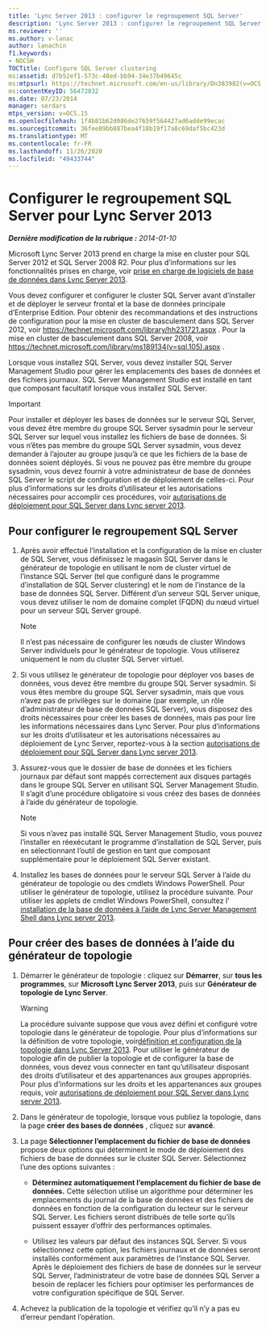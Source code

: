 ```yaml
---
title: 'Lync Server 2013 : configurer le regroupement SQL Server'
description: 'Lync Server 2013 : configurer le regroupement SQL Server.'
ms.reviewer: ''
ms.author: v-lanac
author: lanachin
f1.keywords:
- NOCSH
TOCTitle: Configure SQL Server clustering
ms:assetid: d7b52ef1-573c-48ed-bb94-34e37b49645c
ms:mtpsurl: https://technet.microsoft.com/en-us/library/Dn383982(v=OCS.15)
ms:contentKeyID: 56472032
ms.date: 07/23/2014
manager: serdars
mtps_version: v=OCS.15
ms.openlocfilehash: 1f4b81b62d086de27659f564427ad6adde99ecac
ms.sourcegitcommit: 36fee89bb887bea4f18b19f17a8c69daf5bc423d
ms.translationtype: MT
ms.contentlocale: fr-FR
ms.lasthandoff: 11/26/2020
ms.locfileid: "49433744"
---
```

# <a name="configure-sql-server-clustering-for-lync-server-2013"></a>Configurer le regroupement SQL Server pour Lync Server 2013

<div data-xmlns="http://www.w3.org/1999/xhtml">

<div class="topic" data-xmlns="http://www.w3.org/1999/xhtml" data-msxsl="urn:schemas-microsoft-com:xslt" data-cs="https://msdn.microsoft.com/">

<div data-asp="https://msdn2.microsoft.com/asp">



</div>

<div id="mainSection">

<div id="mainBody">

<span> </span>

_**Dernière modification de la rubrique :** 2014-01-10_

Microsoft Lync Server 2013 prend en charge la mise en cluster pour SQL Server 2012 et SQL Server 2008 R2. Pour plus d’informations sur les fonctionnalités prises en charge, voir [prise en charge de logiciels de base de données dans Lync Server 2013](lync-server-2013-database-software-support.md).

Vous devez configurer et configurer le cluster SQL Server avant d’installer et de déployer le serveur frontal et la base de données principale d’Enterprise Edition. Pour obtenir des recommandations et des instructions de configuration pour la mise en cluster de basculement dans SQL Server 2012, voir <https://technet.microsoft.com/library/hh231721.aspx> . Pour la mise en cluster de basculement dans SQL Server 2008, voir <https://technet.microsoft.com/library/ms189134(v=sql.105).aspx> .

Lorsque vous installez SQL Server, vous devez installer SQL Server Management Studio pour gérer les emplacements des bases de données et des fichiers journaux. SQL Server Management Studio est installé en tant que composant facultatif lorsque vous installez SQL Server.

<div>


> [!IMPORTANT]  
> Pour installer et déployer les bases de données sur le serveur SQL Server, vous devez être membre du groupe SQL Server sysadmin pour le serveur SQL Server sur lequel vous installez les fichiers de base de données. Si vous n’êtes pas membre du groupe SQL Server sysadmin, vous devez demander à l’ajouter au groupe jusqu’à ce que les fichiers de la base de données soient déployés. Si vous ne pouvez pas être membre du groupe sysadmin, vous devez fournir à votre administrateur de base de données SQL Server le script de configuration et de déploiement de celles-ci. Pour plus d’informations sur les droits d’utilisateur et les autorisations nécessaires pour accomplir ces procédures, voir <A href="lync-server-2013-deployment-permissions-for-sql-server.md">autorisations de déploiement pour SQL Server dans Lync server 2013</A>.



</div>

<div>

## <a name="to-configure-sql-server-clustering"></a>Pour configurer le regroupement SQL Server

1.  Après avoir effectué l’installation et la configuration de la mise en cluster de SQL Server, vous définissez le magasin SQL Server dans le générateur de topologie en utilisant le nom de cluster virtuel de l’instance SQL Server (tel que configuré dans le programme d’installation de SQL Server clustering) et le nom de l’instance de la base de données SQL Server. Différent d’un serveur SQL Server unique, vous devez utiliser le nom de domaine complet (FQDN) du nœud virtuel pour un serveur SQL Server groupé.
    
    <div>
    

    > [!NOTE]  
    > Il n’est pas nécessaire de configurer les nœuds de cluster Windows Server individuels pour le générateur de topologie. Vous utiliserez uniquement le nom du cluster SQL Server virtuel.

    
    </div>

2.  Si vous utilisez le générateur de topologie pour déployer vos bases de données, vous devez être membre du groupe SQL Server sysadmin. Si vous êtes membre du groupe SQL Server sysadmin, mais que vous n’avez pas de privilèges sur le domaine (par exemple, un rôle d’administrateur de base de données SQL Server), vous disposez des droits nécessaires pour créer les bases de données, mais pas pour lire les informations nécessaires dans Lync Server. Pour plus d’informations sur les droits d’utilisateur et les autorisations nécessaires au déploiement de Lync Server, reportez-vous à la section [autorisations de déploiement pour SQL Server dans Lync server 2013](lync-server-2013-deployment-permissions-for-sql-server.md).

3.  Assurez-vous que le dossier de base de données et les fichiers journaux par défaut sont mappés correctement aux disques partagés dans le groupe SQL Server en utilisant SQL Server Management Studio. Il s’agit d’une procédure obligatoire si vous créez des bases de données à l’aide du générateur de topologie.
    
    <div>
    

    > [!NOTE]  
    > Si vous n’avez pas installé SQL Server Management Studio, vous pouvez l’installer en réexécutant le programme d’installation de SQL Server, puis en sélectionnant l’outil de gestion en tant que composant supplémentaire pour le déploiement SQL Server existant.

    
    </div>

4.  Installez les bases de données pour le serveur SQL Server à l’aide du générateur de topologie ou des cmdlets Windows PowerShell. Pour utiliser le générateur de topologie, utilisez la procédure suivante. Pour utiliser les applets de cmdlet Windows PowerShell, consultez l' [installation de la base de données à l’aide de Lync Server Management Shell dans Lync server 2013](lync-server-2013-database-installation-using-lync-server-management-shell.md).

</div>

<div>

## <a name="to-create-databases-using-topology-builder"></a>Pour créer des bases de données à l’aide du générateur de topologie

1.  Démarrer le générateur de topologie : cliquez sur **Démarrer**, sur **tous les programmes**, sur **Microsoft Lync Server 2013**, puis sur **Générateur de topologie de Lync Server**.
    
    <div>
    

    > [!WARNING]  
    > La procédure suivante suppose que vous avez défini et configuré votre topologie dans le générateur de topologie. Pour plus d’informations sur la définition de votre topologie, voir<A href="lync-server-2013-defining-and-configuring-the-topology.md">définition et configuration de la topologie dans Lync Server 2013</A>. Pour utiliser le générateur de topologie afin de publier la topologie et de configurer la base de données, vous devez vous connecter en tant qu’utilisateur disposant des droits d’utilisateur et des appartenances aux groupes appropriés. Pour plus d’informations sur les droits et les appartenances aux groupes requis, voir <A href="lync-server-2013-deployment-permissions-for-sql-server.md">autorisations de déploiement pour SQL Server dans Lync server 2013</A>.

    
    </div>

2.  Dans le générateur de topologie, lorsque vous publiez la topologie, dans la page **créer des bases de données** , cliquez sur **avancé**.

3.  La page **Sélectionner l’emplacement du fichier de base de données** propose deux options qui déterminent le mode de déploiement des fichiers de base de données sur le cluster SQL Server. Sélectionnez l’une des options suivantes :
    
      - **Déterminez automatiquement l’emplacement du fichier de base de données.** Cette sélection utilise un algorithme pour déterminer les emplacements du journal de la base de données et des fichiers de données en fonction de la configuration du lecteur sur le serveur SQL Server. Les fichiers seront distribués de telle sorte qu’ils puissent essayer d’offrir des performances optimales.
    
      - Utilisez les valeurs par défaut des instances SQL Server. Si vous sélectionnez cette option, les fichiers journaux et de données seront installés conformément aux paramètres de l’instance SQL Server. Après le déploiement des fichiers de base de données sur le serveur SQL Server, l’administrateur de votre base de données SQL Server a besoin de replacer les fichiers pour optimiser les performances de votre configuration spécifique de SQL Server.

4.  Achevez la publication de la topologie et vérifiez qu’il n’y a pas eu d’erreur pendant l’opération.

</div>

</div>

<span> </span>

</div>

</div>

</div>

